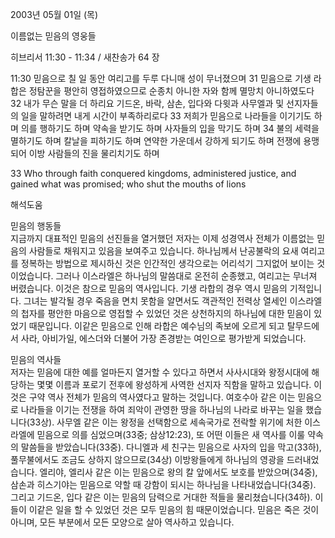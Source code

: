 2003년 05월 01일 (목)

이름없는 믿음의 영웅들



히브리서 11:30 - 11:34 / 새찬송가 64 장


11:30 믿음으로 칠 일 동안 여리고를 두루 다니매 성이 무너졌으며
31 믿음으로 기생 라합은 정탐꾼을 평안히 영접하였으므로 순종치 아니한 자와 함께 멸망치 아니하였도다
32 내가 무슨 말을 더 하리요 기드온, 바락, 삼손, 입다와 다윗과 사무엘과 및 선지자들의 일을 말하려면 내게 시간이 부족하리로다
33 저희가 믿음으로 나라들을 이기기도 하며 의를 행하기도 하며 약속을 받기도 하며 사자들의 입을 막기도 하며
34 불의 세력을 멸하기도 하며 칼날을 피하기도 하며 연약한 가운데서 강하게 되기도 하며 전쟁에 용맹되어 이방 사람들의 진을 물리치기도 하며

33 Who through faith conquered kingdoms, administered justice, and gained what was promised; who shut the mouths of lions

해석도움





믿음의 행동들  
지금까지 대표적인 믿음의 선진들을 열거했던 저자는 이제 성경역사 전체가 이름없는 믿음의 사람들로 채워지고 있음을 보여주고 있습니다. 하나님께서 난공불락의 요새 여리고를 정복하는 방법으로 제시하신 것은 인간적인 생각으로는 어리석기 그지없어 보이는 것이었습니다. 그러나 이스라엘은 하나님의 말씀대로 온전히 순종했고, 여리고는 무너져 버렸습니다. 이것은 참으로 믿음의 역사입니다. 기생 라합의 경우 역시 믿음의 기적입니다. 그녀는 발각될 경우 죽음을 면치 못함을 알면서도 객관적인 전력상 열세인 이스라엘의 첩자를 평안한 마음으로 영접할 수 있었던 것은 상천하지의 하나님에 대한 믿음이 있었기 때문입니다. 이같은 믿음으로 인해 라합은 예수님의 족보에 오르게 되고 탈무드에서 사라, 아비가일, 에스더와 더불어 가장 존경받는 여인으로 평가받게 되었습니다. 

믿음의 역사들  
저자는 믿음에 대한 예를 얼마든지 열거할 수 있다고 하면서 사사시대와 왕정시대에 해당하는 몇몇 이름과 포로기 전후에 왕성하게 사역한 선지자 직함을 말하고 있습니다. 이것은 구약 역사 전체가 믿음의 역사였다고 말하는 것입니다. 여호수아 같은 이는 믿음으로 나라들을 이기는 전쟁을 하여 죄악이 관영한 땅을 하나님의 나라로 바꾸는 일을 했습니다(33상). 사무엘 같은 이는 왕정을 선택함으로 세속국가로 전락할 위기에 처한 이스라엘에 믿음으로 의를 심었으며(33중; 삼상12:23), 또 어떤 이들은 새 역사를 이룰 약속의 말씀들을 받았습니다(33중). 다니엘과 세 친구는 믿음으로 사자의 입을 막고(33하), 풀무불에서도 조금도 상하지 않으므로(34상) 이방왕들에게 하나님의 영광을 드러내었습니다. 엘리야, 엘리사 같은 이는 믿음으로 왕의 칼 앞에서도 보호를 받았으며(34중), 삼손과 히스기야는 믿음으로 약할 때 강함이 되시는 하나님을 나타내었습니다(34중). 그리고 기드온,  입다 같은 이는 믿음의 담력으로 거대한 적들을 물리쳤습니다(34하). 
이들이 이같은 일을 할 수 있었던 것은 모두 믿음의 힘 때문이었습니다. 믿음은 죽은 것이 아니며, 모든 부분에서 모든 모양으로 살아 역사하고 있습니다.